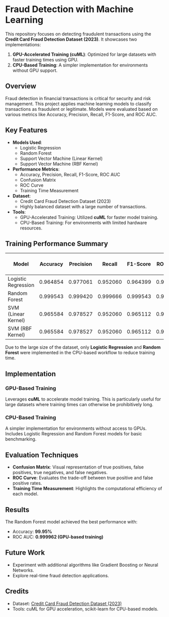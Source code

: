 # Fraud Detection with Machine Learning

This repository focuses on detecting fraudulent transactions using the **Credit Card Fraud Detection Dataset (2023)**. It showcases two implementations:  
1. **GPU-Accelerated Training (cuML)**: Optimized for large datasets with faster training times using GPU.  
2. **CPU-Based Training**: A simpler implementation for environments without GPU support.  

## Overview
Fraud detection in financial transactions is critical for security and risk management. This project applies machine learning models to classify transactions as fraudulent or legitimate. Models were evaluated based on various metrics like Accuracy, Precision, Recall, F1-Score, and ROC AUC.

## Key Features
- **Models Used**:
  - Logistic Regression
  - Random Forest
  - Support Vector Machine (Linear Kernel)
  - Support Vector Machine (RBF Kernel)
- **Performance Metrics**:
  - Accuracy, Precision, Recall, F1-Score, ROC AUC
  - Confusion Matrix
  - ROC Curve
  - Training Time Measurement
- **Dataset**:
  - Credit Card Fraud Detection Dataset (2023)
  - Highly balanced dataset with a large number of transactions.
- **Tools**:
  - GPU-Accelerated Training: Utilized **cuML** for faster model training.
  - CPU-Based Training: For environments with limited hardware resources.

## Training Performance Summary
| Model                | Accuracy | Precision | Recall  | F1-Score | ROC AUC  | Training Time (GPU) | Training Time (CPU) |
|----------------------|----------|-----------|---------|----------|----------|----------------------|----------------------|
| Logistic Regression  | 0.964854 | 0.977061  | 0.952060| 0.964399 | 0.993506 | 3.04 seconds         | 3.80 seconds         | 
| Random Forest        | 0.999543 | 0.999420  | 0.999666| 0.999543 | 0.999962 | 2.42 seconds         | 711.89 seconds       | 
| SVM (Linear Kernel)  | 0.965584 | 0.978527  | 0.952060| 0.965112 | 0.993143 | 58.29 seconds        | ---                  |
| SVM (RBF Kernel)     | 0.965584 | 0.978527  | 0.952060| 0.965112 | 0.999780 | 14.54 seconds        | ---                  |

Due to the large size of the dataset, only **Logistic Regression** and **Random Forest** were implemented in the CPU-based workflow to reduce training time.

## Implementation
### GPU-Based Training
Leverages **cuML** to accelerate model training. This is particularly useful for large datasets where training times can otherwise be prohibitively long.

### CPU-Based Training
A simpler implementation for environments without access to GPUs. Includes Logistic Regression and Random Forest models for basic benchmarking.

## Evaluation Techniques
- **Confusion Matrix**: Visual representation of true positives, false positives, true negatives, and false negatives.
- **ROC Curve**: Evaluates the trade-off between true positive and false positive rates.
- **Training Time Measurement**: Highlights the computational efficiency of each model.

## Results
The Random Forest model achieved the best performance with:

- Accuracy: **99.95%**
- ROC AUC: **0.999962 (GPU-based training)**

## Future Work
- Experiment with additional algorithms like Gradient Boosting or Neural Networks.
- Explore real-time fraud detection applications.

## Credits
- Dataset: [Credit Card Fraud Detection Dataset (2023)](https://www.kaggle.com/datasets/nelgiriyewithana/credit-card-fraud-detection-dataset-2023)
- Tools: cuML for GPU acceleration, scikit-learn for CPU-based models.
